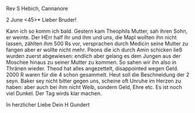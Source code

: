Rev S Hebich, Cannanore

 2 June <45>*
Lieber Bruder!

Kann ich so komm ich bald. Gestern kam Theophils Mutter, sah ihren Sohn, er weinte. Der HErr half ihr und ihm und uns, die Mapl wollten ihn nicht lassen, zählten ihm 500 Rs vor, versprachen durch Medicin seine Mutter zu fangen aber er wollte nicht mehr. Peons die ich durch Amin schicken ließ wurden zuerst abgewiesen: endlich aber gelang es dem Jungen aus der Moschee hinaus zu seiner Mutter zu kommen. So sahen wir ihn also in Thränen wieder. Theod hat alles angezettelt, disappointed wegen Geld. 2000 R waren für die 4 schon gesammelt. Heut soll die Beschneidung der 2 seyn. Baker sey nicht bitter gegen uns, scheine oft Unruhe im Herzen zu haben: aber auch bei ihm nicht Weib, sondern Geld, Ehre etc. Es ist noch viel Dunkel. Der Tag wirds klar machen.

 In herzlicher Liebe
 Dein H Gundert

